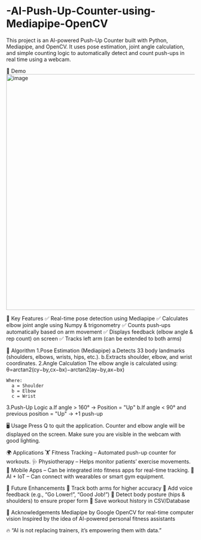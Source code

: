 # -AI-Push-Up-Counter-using-Mediapipe-OpenCV

This project is an AI-powered Push-Up Counter built with Python, Mediapipe, and OpenCV.
It uses pose estimation, joint angle calculation, and simple counting logic to automatically detect and count push-ups in real time using a webcam.

📸 Demo
<img width="803" height="631" alt="image" src="https://github.com/user-attachments/assets/f7740d82-f33b-4f87-9678-67d081b249c8" />

🔑 Key Features
✅ Real-time pose detection using Mediapipe
✅ Calculates elbow joint angle using Numpy & trigonometry
✅ Counts push-ups automatically based on arm movement
✅ Displays feedback (elbow angle & rep count) on screen
✅ Tracks left arm (can be extended to both arms)

🧠 Algorithm
1.Pose Estimation (Mediapipe)
    a.Detects 33 body landmarks (shoulders, elbows, wrists, hips, etc.).
    b.Extracts shoulder, elbow, and wrist coordinates.
2.Angle Calculation
    The elbow angle is calculated using:
      θ=arctan2(cy​−by​,cx​−bx​)−arctan2(ay​−by​,ax​−bx​)

    Where:
      a = Shoulder
      b = Elbow
      c = Wrist

3.Push-Up Logic
      a.If angle > 160° → Position = "Up"
      b.If angle < 90° and previous position = "Up" → +1 push-up

🖥️ Usage
  Press Q to quit the application.
  Counter and elbow angle will be displayed on the screen.
  Make sure you are visible in the webcam with good lighting.

🌍 Applications
  🏋️ Fitness Tracking – Automated push-up counter for workouts.
  🩺 Physiotherapy – Helps monitor patients’ exercise movements.
  📱 Mobile Apps – Can be integrated into fitness apps for real-time tracking.
  🤖 AI + IoT – Can connect with wearables or smart gym equipment.

🚀 Future Enhancements
  🔹 Track both arms for higher accuracy
  🔹 Add voice feedback (e.g., “Go Lower!”, “Good Job!”)
  🔹 Detect body posture (hips & shoulders) to ensure proper form
  🔹 Save workout history in CSV/Database

🙌 Acknowledgements
  Mediapipe by Google
  OpenCV for real-time computer vision
  Inspired by the idea of AI-powered personal fitness assistants

🔥 “AI is not replacing trainers, it’s empowering them with data.”
